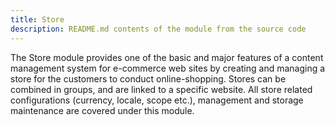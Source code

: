 ```yaml
---
title: Store
description: README.md contents of the module from the source code
---
```


The Store module provides one of the basic and major features of a content management system for e-commerce web
sites by creating and managing a store for the customers to conduct online-shopping. Stores can be combined in groups,
and are linked to a specific website. All store related configurations (currency, locale, scope etc.), management and
storage maintenance are covered under this module.